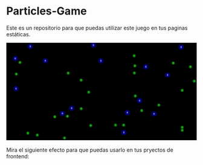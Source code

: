 # Particles-Game
Este es un repositorio para que puedas utilizar este juego en tus paginas estáticas.

<img src="/img/particlesgame.png">

Mira el siguiente efecto para que puedas usarlo en tus pryectos de frontend: